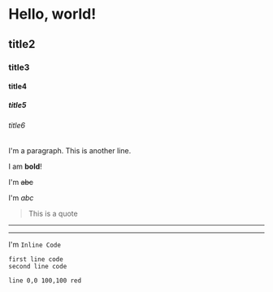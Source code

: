 # Hello, world!

## title2

### title3

#### title4

##### title5

###### title6

I'm a paragraph.
This is another line.

I am **bold**!

I'm ~~abc~~

I'm *abc*

> This is a quote

---

---------

I'm `Inline Code`

```
first line code
second line code
```

```xsvg:0,0,100,100 
line 0,0 100,100 red 
```